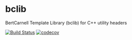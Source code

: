 bclib
=====

BertCarnell Template Library (bclib) for C++ utility headers

[![Build Status](https://travis-ci.org/bertcarnell/bclib.svg?branch=master)](https://travis-ci.org/bertcarnell/bclib)
[![codecov](https://codecov.io/gh/bertcarnell/bclib/branch/master/graph/badge.svg)](https://codecov.io/gh/bertcarnell/bclib)
